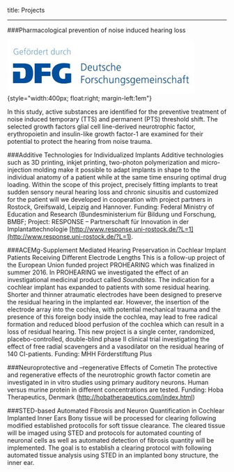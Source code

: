title: Projects

- - - 
###Pharmacological prevention of noise induced hearing loss

![DFGlogo](DFGlogo.jpg){style="width:400px; float:right; margin-left:1em"}

In this study, active substances are identified for the preventive treatment of noise induced temporary (TTS) and permanent (PTS) threshold shift. The selected growth factors glial cell line-derived neurotrophic factor, erythropoietin and insulin-like growth factor-1 are examined for their potential to protect the hearing from noise trauma.

###Additive Technologies for Individualized Implants
Additive technologies such as 3D printing, inkjet printing, two-photon polymerization and micro-injection molding make it possible to adapt implants in shape to the individual anatomy of a patient while at the same time ensuring optimal drug loading. Within the scope of this project, precisely fitting implants to treat sudden sensory neural hearing loss and chronic sinusitis and customized for the patient will we developed in cooperation with project partners in Rostock, Greifswald, Leipzig and Hannover.
  Funding: Federal Ministry of Education and Research (Bundesministerium für Bildung und Forschung, BMBF; Project: RESPONSE – Partnerschaft für Innovation in der Implantattechnologie [http://www.response.uni-rostock.de/?L=1](http://www.response.uni-rostock.de/?L=1).


###ACEMg-Supplement Mediated Hearing Preservation in Cochlear Implant Patients Receiving Different Electrode Lengths
This is a follow-up project of the European Union funded project PROHEARING which was finalized in summer 2016. In PROHEARING we investigated the effect of an investigational medicinal product called _Soundbites_. The indication for a cochlear implant has expanded to patients with some residual hearing. Shorter and thinner atraumatic electrodes have been designed to preserve the residual hearing in the implanted ear. However, the insertion of the electrode array into the cochlea, with potential mechanical trauma and the presence of this foreign body inside the cochlea, may lead to free radical formation and reduced blood perfusion of the cochlea which can result in a loss of residual hearing. This new project is a single center, randomized, placebo-controlled, double-blind
phase II clinical trial investigating the effect of free radial scavengers and a vasodilator on the residual hearing of 140 CI-patients. 
Funding: MHH Förderstiftung Plus

###Neuroprotective and –regenerative Effects of Cometin 
The protective and regenerative effects of the neurotrophic growth factor cometin are investigated in in vitro studies using primary auditory neurons. Human versus murine protein in different concentrations are tested.
Funding: Hoba Therapeutics, Denmark (http://hobatherapeutics.com/index.html)

###STED-based Automated Fibrosis and Neuron Quantification in Cochlear Implanted Inner Ears
Bony tissue will be processed for clearing following modified established protocolls for soft tissue clearance. The cleared tissue will be imaged using STED and protocols for automated counting of neuronal cells as well as automated detection of fibrosis quantity will be implemented. The goal is to establish a clearing protocol with following automated tissue analysis using STED in an implanted bony structure, the inner ear.

